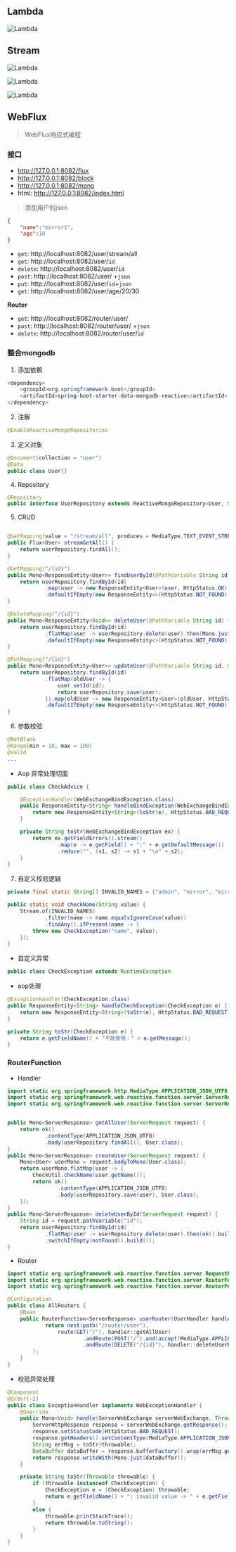 ## Lambda

![Lambda](https://raw.githubusercontent.com/mirrormingzZ/WebFlux/master/webflux/src/main/resources/static/Lambda.png)

## Stream

![Lambda](https://raw.githubusercontent.com/mirrormingzZ/WebFlux/master/webflux/src/main/resources/static/Stream流编程-创建.png)

![Lambda](https://raw.githubusercontent.com/mirrormingzZ/WebFlux/master/webflux/src/main/resources/static/Stream流编程-中间操作.png)

![Lambda](https://raw.githubusercontent.com/mirrormingzZ/WebFlux/master/webflux/src/main/resources/static/Stream流编程-终止操作.png)

## WebFlux

> WebFlux响应式编程
### 接口
- http://127.0.0.1:8082/flux
- http://127.0.0.1:8082/block
- http://127.0.0.1:8082/mono
- html: http://127.0.0.1:8082/index.html

> 添加用户的json
```json
{
	"name":"mirror1",
	"age":18
}
```


- `get`: http://localhost:8082/user/stream/all
- `get`: http://localhost:8082/user/`id`
- `delete`: http://localhost:8082/user/`id`
- `post`: http://localhost:8082/user/ +`json`
- `put`: http://localhost:8082/user/`id`+`json`
- `get`: http://localhost:8082/user/age/20/30

**Router**
- `get`: http://localhost:8082/router/user/
- `post`: http://localhost:8082/router/user/ +`json`
- `delete`: http://localhost:8082/router/user/`id`

### 整合mongodb
1. 添加依赖

```java
<dependency>
    <groupId>org.springframework.boot</groupId>
    <artifactId>spring-boot-starter-data-mongodb-reactive</artifactId>
</dependency>
```

2. 注解
```java
@EnableReactiveMongoRepositories
```

3. 定义对象
```java
@Document(collection = "user")
@Data
public class User{}
```

4. Repository

```java
@Repository
public interface UserRepository extends ReactiveMongoRepository<User, String>
```

5. CRUD
```java

@GetMapping(value = "/stream/all", produces = MediaType.TEXT_EVENT_STREAM_VALUE)
public Flux<User> streamGetAll() {
    return userRepository.findAll();
}

@GetMapping("/{id}")
public Mono<ResponseEntity<User>> findUserById(@PathVariable String id) {
    return userRepository.findById(id)
            .map(user -> new ResponseEntity<User>(user, HttpStatus.OK))
            .defaultIfEmpty(new ResponseEntity<>(HttpStatus.NOT_FOUND));
}

@DeleteMapping("/{id}")
public Mono<ResponseEntity<Void>> deleteUser(@PathVariable String id) {
    return userRepository.findById(id)
            .flatMap(user -> userRepository.delete(user).then(Mono.just(new ResponseEntity<Void>(HttpStatus.OK))))
            .defaultIfEmpty(new ResponseEntity<>(HttpStatus.NOT_FOUND));
}

@PutMapping("/{id}")
public Mono<ResponseEntity<User>> updateUser(@PathVariable String id, @Valid @RequestBody User user) {
    return userRepository.findById(id)
            .flatMap(oldUser -> {
                user.setId(id);
                return userRepository.save(user);
            }).map(oldUser -> new ResponseEntity<User>(oldUser, HttpStatus.OK))
            .defaultIfEmpty(new ResponseEntity<>(HttpStatus.NOT_FOUND));
}
```

6. 参数校验
```java
@NotBlank
@Range(min = 10, max = 100)
@Valid
...
```
- Aop 异常处理切面
```java
public class CheckAdvice {

    @ExceptionHandler(WebExchangeBindException.class)
    public ResponseEntity<String> handleBindException(WebExchangeBindException e) {
        return new ResponseEntity<String>(toStr(e), HttpStatus.BAD_REQUEST);
    }

    private String toStr(WebExchangeBindException ex) {
        return ex.getFieldErrors().stream()
                .map(e -> e.getField() + ":" + e.getDefaultMessage())
                .reduce("", (s1, s2) -> s1 + "\n" + s2);
    }
}
```

7. 自定义校验逻辑

```java
private final static String[] INVALID_NAMES = {"admin", "mirror", "mirrorming"};

public static void checkName(String value) {
    Stream.of(INVALID_NAMES)
            .filter(name -> name.equalsIgnoreCase(value))
            .findAny().ifPresent(name -> {
        throw new CheckException("name", value);
    });
}
```
- 自定义异常
```java 
public class CheckException extends RuntimeException
```

- aop处理
```java
@ExceptionHandler(CheckException.class)
public ResponseEntity<String> handleCheckException(CheckException e) {
    return new ResponseEntity<String>(toStr(e), HttpStatus.BAD_REQUEST);
}

private String toStr(CheckException e) {
    return e.getFieldName() + "不能使用：" + e.getMessage();
}
```

### RouterFunction
- Handler
```java
import static org.springframework.http.MediaType.APPLICATION_JSON_UTF8;
import static org.springframework.web.reactive.function.server.ServerResponse.notFound;
import static org.springframework.web.reactive.function.server.ServerResponse.ok;


public Mono<ServerResponse> getAllUser(ServerRequest request) {
    return ok()
            .contentType(APPLICATION_JSON_UTF8)
            .body(userRepository.findAll(), User.class);
}
public Mono<ServerResponse> createUser(ServerRequest request) {
    Mono<User> userMono = request.bodyToMono(User.class);
    return userMono.flatMap(user -> {
        CheckUtil.checkName(user.getName());
        return ok()
                .contentType(APPLICATION_JSON_UTF8)
                .body(userRepository.save(user), User.class);
    });
}
public Mono<ServerResponse> deleteUserById(ServerRequest request) {
    String id = request.pathVariable("id");
    return userRepository.findById(id)
            .flatMap(user -> userRepository.delete(user).then(ok().build()))
            .switchIfEmpty(notFound().build());
}
```
- Router
```java
import static org.springframework.web.reactive.function.server.RequestPredicates.*;
import static org.springframework.web.reactive.function.server.RouterFunctions.nest;
import static org.springframework.web.reactive.function.server.RouterFunctions.route;

@Configuration
public class AllRouters {
    @Bean
    public RouterFunction<ServerResponse> userRouter(UserHandler handler) {
            return nest(path("/router/user"),
                route(GET("/"), handler::getAllUser)
                        .andRoute(POST("/").and(accept(MediaType.APPLICATION_JSON_UTF8)), handler::createUser)
                        .andRoute(DELETE("/{id}"), handler::deleteUserById)
        );
    }
}
```
- 校验异常处理
```java
@Component
@Order(-2)
public class ExceptionHandler implements WebExceptionHandler {
    @Override
    public Mono<Void> handle(ServerWebExchange serverWebExchange, Throwable throwable) {
        ServerHttpResponse response = serverWebExchange.getResponse();
        response.setStatusCode(HttpStatus.BAD_REQUEST);
        response.getHeaders().setContentType(MediaType.APPLICATION_JSON_UTF8);
        String errMsg = toStr(throwable);
        DataBuffer dataBuffer = response.bufferFactory().wrap(errMsg.getBytes());
        return response.writeWith(Mono.just(dataBuffer));
    }

    private String toStr(Throwable throwable) {
        if (throwable instanceof CheckException) {
            CheckException e = (CheckException) throwable;
            return e.getFieldName() + ": invalid value -> " + e.getFieldValue();
        }
        else {
            throwable.printStackTrace();
            return throwable.toString();
        }
    }
}
```

